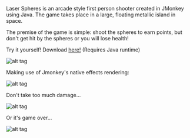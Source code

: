 

Laser Spheres is an arcade style first person shooter created in JMonkey using Java. The game takes place in a large, 
floating metallic island in space. 

The premise of the game is simple: shoot the spheres to earn points, but don't get hit by the spheres or you will lose health!

Try it yourself! Download [here!](https://www.dropbox.com/s/qgctyatparit6t2/LaserSpheres-Windows.zip?dl=0) (Requires Java runtime)

![alt tag](http://i.imgur.com/MLCNfZr.png)

Making use of Jmonkey's native effects rendering:

![alt tag](http://i.imgur.com/I772WRF.png)

Don't take too much damage...

![alt tag](http://i.imgur.com/a9FKnVv.png)

Or it's game over...

![alt tag](http://i.imgur.com/m4JZh7W.png)
